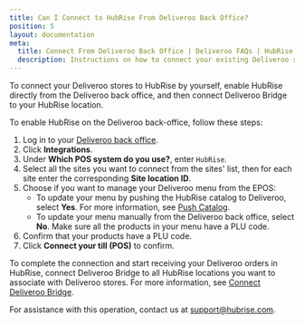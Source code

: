 ```yaml
---
title: Can I Connect to HubRise From Deliveroo Back Office?
position: 5
layout: documentation
meta:
  title: Connect From Deliveroo Back Office | Deliveroo FAQs | HubRise
  description: Instructions on how to connect your existing Deliveroo stores with HubRise directly from the Deliveroo back office.
---
```


To connect your Deliveroo stores to HubRise by yourself, enable HubRise directly from the Deliveroo back office, and then connect Deliveroo Bridge to your HubRise location.

To enable HubRise on the Deliveroo back-office, follow these steps:

1. Log in to your [Deliveroo back office](https://restaurant-hub.deliveroo.net/).
1. Click **Integrations**.
1. Under **Which POS system do you use?**, enter `HubRise`.
1. Select all the sites you want to connect from the sites' list, then for each site enter the corresponding **Site location ID**.
1. Choose if you want to manage your Deliveroo menu from the EPOS:
   - To update your menu by pushing the HubRise catalog to Deliveroo, select **Yes**. For more information, see [Push Catalog](/apps/deliveroo/push-catalog).
   - To update your menu manually from the Deliveroo back office, select **No**. Make sure all the products in your menu have a PLU code.
1. Confirm that your products have a PLU code.
1. Click **Connect your till (POS)** to confirm.

To complete the connection and start receiving your Deliveroo orders in HubRise, connect Deliveroo Bridge to all HubRise locations you want to associate with Deliveroo stores. For more information, see [Connect Deliveroo Bridge](/apps/deliveroo/connect-hubrise#connect-the-bridge). 
 
For assistance with this operation, contact us at [support@hubrise.com](mailto:support@hubrise.com).
